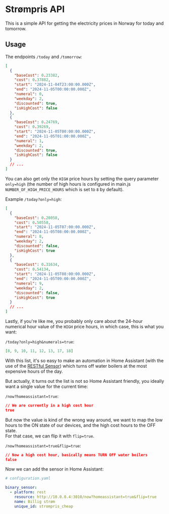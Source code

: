 # Strømpris API

This is a simple API for getting the electricity prices in Norway for today and tomorrow.

## Usage

The endpoints `/today` and `/tomorrow`:

```json
[
  {
    "baseCost": 0.23382,
    "cost": 0.37882,
    "start": "2024-11-04T23:00:00.000Z",
    "end": "2024-11-05T00:00:00.000Z",
    "numeral": 0,
    "weekday": 2,
    "discounted": true,
    "isHighCost": false
  },
  {
    "baseCost": 0.24769,
    "cost": 0.39269,
    "start": "2024-11-05T00:00:00.000Z",
    "end": "2024-11-05T01:00:00.000Z",
    "numeral": 1,
    "weekday": 2,
    "discounted": true,
    "isHighCost": false
  }
  // ...
]
```

You can also get only the `HIGH` price hours by setting the query parameter `only=high` (the number of high hours is configured in main.js `NUMBER_OF_HIGH_PRICE_HOURS` which is set to `8` by default).

Example `/today?only=high`:

```json
[
  {
    "baseCost": 0.28058,
    "cost": 0.50558,
    "start": "2024-11-05T07:00:00.000Z",
    "end": "2024-11-05T08:00:00.000Z",
    "numeral": 8,
    "weekday": 2,
    "discounted": false,
    "isHighCost": true
  },
  {
    "baseCost": 0.31634,
    "cost": 0.54134,
    "start": "2024-11-05T08:00:00.000Z",
    "end": "2024-11-05T09:00:00.000Z",
    "numeral": 9,
    "weekday": 2,
    "discounted": false,
    "isHighCost": true
  }
  // ...
]
```

Lastly, if you're like me, you probably only care about the 24-hour numerical hour value of the `HIGH` price hours, in which case, this is what you want:

`/today?only=high&numerals=true`:

```json
[8, 9, 10, 11, 12, 13, 17, 18]
```

With this list, it's so easy to make an automation in Home Assistant (with the use of the [RESTful Sensor](https://www.home-assistant.io/integrations/sensor.rest/)) which turns off water boilers at the most expensive hours of the day.

But actually, it turns out the list is not so Home Assistant friendly, you ideally want a single value for the current time:

`/now?homeassistant=true`:

```json
// We are currently in a high cost hour
true
```

But now the value is kind of the wrong way around, we want to map the low hours to the ON state of our devices, and the high cost hours to the OFF state.  
For that case, we can flip it with `flip=true`.

`/now?homeassistant=true&flip=true`:

```json
// Now a high cost hour, basically means TURN OFF water boilers
false
```

Now we can add the sensor in Home Assistant:

```yaml
# configuration.yaml

binary_sensor:
  - platform: rest
    resource: http://10.0.0.4:3010/now?homeassistant=true&flip=true
    name: Billig strøm
    unique_id: strompris_cheap
```
